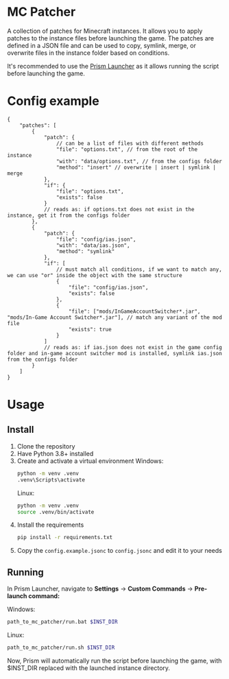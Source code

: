 # MC Patcher

A collection of patches for Minecraft instances. It allows you to apply patches to the instance files before launching the game. The patches are defined in a JSON file and can be used to copy, symlink, merge, or overwrite files in the instance folder based on conditions.

It's recommended to use the [Prism Launcher](https://prismlauncher.org/download/) as it allows running the script before launching the game.

# Config example

```jsonc
{
    "patches": [
        {
            "patch": {
                // can be a list of files with different methods
                "file": "options.txt", // from the root of the instance
                "with": "data/options.txt", // from the configs folder
                "method": "insert" // overwrite | insert | symlink | merge
            },
            "if": {
                "file": "options.txt",
                "exists": false
            }
            // reads as: if options.txt does not exist in the instance, get it from the configs folder
        },
        {
            "patch": {
                "file": "config/ias.json",
                "with": "data/ias.json",
                "method": "symlink"
            },
            "if": [
                // must match all conditions, if we want to match any, we can use "or" inside the object with the same structure
                {
                    "file": "config/ias.json",
                    "exists": false
                },
                {
                    "file": ["mods/InGameAccountSwitcher*.jar", "mods/In-Game Account Switcher*.jar"], // match any variant of the mod file
                    "exists": true
                }
            ]
            // reads as: if ias.json does not exist in the game config folder and in-game account switcher mod is installed, symlink ias.json from the configs folder
        }
    ]
}

```
# Usage

## Install

1. Clone the repository
2. Have Python 3.8+ installed
3. Create and activate a virtual environment
    Windows:
    ```bash
    python -m venv .venv
    .venv\Scripts\activate
    ```
    Linux:
    ```bash
    python -m venv .venv
    source .venv/bin/activate
    ```
4. Install the requirements
    ```bash
    pip install -r requirements.txt
    ```
5. Copy the `config.example.jsonc` to `config.jsonc` and edit it to your needs

## Running

In Prism Launcher, navigate to **Settings** -> **Custom Commands** -> **Pre-launch command:**

Windows:
```bash
path_to_mc_patcher/run.bat $INST_DIR
```
Linux:
```bash
path_to_mc_patcher/run.sh $INST_DIR
```

Now, Prism will automatically run the script before launching the game, with $INST_DIR replaced with the launched instance directory.
